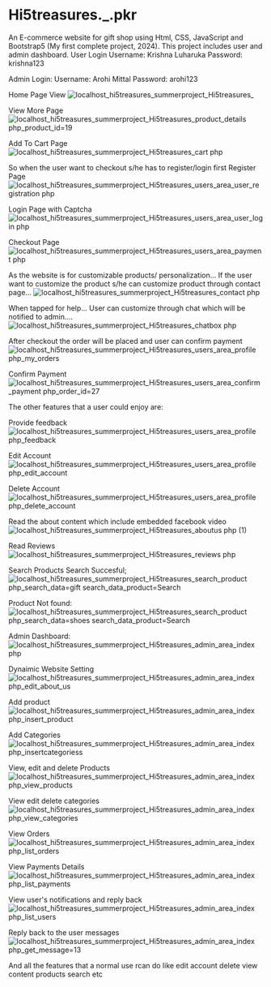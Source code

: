 # Hi5treasures._.pkr
An E-commerce website for gift shop using Html, CSS, JavaScript and Bootstrap5 (My first complete project, 2024). This project includes user and admin dashboard. 
User Login
Username: Krishna Luharuka
Password: krishna123


Admin Login:
Username: Arohi Mittal
Password: arohi123


Home Page View
![localhost_hi5treasures_summerproject_Hi5treasures_](https://github.com/user-attachments/assets/9eccf2f1-2ead-4cd2-901a-eae41c9517d8)

View More Page
![localhost_hi5treasures_summerproject_Hi5treasures_product_details php_product_id=19](https://github.com/user-attachments/assets/ef0c681e-47ea-4f43-8148-7d0154647503)

Add To Cart Page
![localhost_hi5treasures_summerproject_Hi5treasures_cart php](https://github.com/user-attachments/assets/b91d9619-a407-435c-99c9-0bf86384e40a)

So when the user want to checkout s/he has to register/login first
Register Page
![localhost_hi5treasures_summerproject_Hi5treasures_users_area_user_registration php](https://github.com/user-attachments/assets/f757d5b9-af44-49f8-8d50-2156ba5aeeb4)

Login Page with Captcha
![localhost_hi5treasures_summerproject_Hi5treasures_users_area_user_login php](https://github.com/user-attachments/assets/7cef037a-d41d-4e22-b091-9defbefd50e8)

Checkout Page
![localhost_hi5treasures_summerproject_Hi5treasures_users_area_payment php](https://github.com/user-attachments/assets/3ffcf35e-22c0-42fb-8c8d-65db110b7fed)


As the website is for customizable products/ personalization... If the user want to customize the product s/he can customize product through contact page...
![localhost_hi5treasures_summerproject_Hi5treasures_contact php](https://github.com/user-attachments/assets/456604b4-2503-4706-92f9-13a350612064)

When tapped for help... User can customize through chat which will be notified to admin....
![localhost_hi5treasures_summerproject_Hi5treasures_chatbox php](https://github.com/user-attachments/assets/8c1d98f7-df97-4f98-9358-9d28c826a219)

After checkout the order will be placed and user can confirm payment
![localhost_hi5treasures_summerproject_Hi5treasures_users_area_profile php_my_orders](https://github.com/user-attachments/assets/54efb792-d918-4756-bdfa-19cc32db8f95)

Confirm Payment
![localhost_hi5treasures_summerproject_Hi5treasures_users_area_confirm_payment php_order_id=27](https://github.com/user-attachments/assets/8ede31be-86b2-432c-a16c-d0bab89d5177)

 The other features that a user could enjoy are:

 Provide feedback
 ![localhost_hi5treasures_summerproject_Hi5treasures_users_area_profile php_feedback](https://github.com/user-attachments/assets/ea222f5b-8569-4046-b0b8-2fad4453d0a1)

 Edit Account
 ![localhost_hi5treasures_summerproject_Hi5treasures_users_area_profile php_edit_account](https://github.com/user-attachments/assets/e5b10557-caf7-4694-9d02-95074ea1e1f8)

 Delete Account
 ![localhost_hi5treasures_summerproject_Hi5treasures_users_area_profile php_delete_account](https://github.com/user-attachments/assets/8d94044a-a861-427d-81bd-b97ec44f2745)

Read the about content which include embedded facebook video
![localhost_hi5treasures_summerproject_Hi5treasures_aboutus php (1)](https://github.com/user-attachments/assets/81cc6b13-0b95-468f-a31f-3ff495cb7e6f)

Read Reviews
![localhost_hi5treasures_summerproject_Hi5treasures_reviews php](https://github.com/user-attachments/assets/3706a701-f623-485f-ac36-a62055a3a2b2)

Search Products
Search Succesful;
![localhost_hi5treasures_summerproject_Hi5treasures_search_product php_search_data=gift search_data_product=Search](https://github.com/user-attachments/assets/fd4d8d7a-d8af-4739-ac24-43fb789654a1)

Product Not found:
![localhost_hi5treasures_summerproject_Hi5treasures_search_product php_search_data=shoes search_data_product=Search](https://github.com/user-attachments/assets/7f5c5d79-02f4-4c6d-a924-6c6044686708)






Admin Dashboard:
![localhost_hi5treasures_summerproject_Hi5treasures_admin_area_index php](https://github.com/user-attachments/assets/aa525850-cafe-40cf-9a94-95d0be5b44dc)

Dynaimic Website Setting
![localhost_hi5treasures_summerproject_Hi5treasures_admin_area_index php_edit_about_us](https://github.com/user-attachments/assets/ea1c21c3-b780-4f33-82ff-164cb6c537e8)

Add product
![localhost_hi5treasures_summerproject_Hi5treasures_admin_area_index php_insert_product](https://github.com/user-attachments/assets/039b5deb-74ea-4031-a01d-2dc1372cc92d)

Add Categories
![localhost_hi5treasures_summerproject_Hi5treasures_admin_area_index php_insertcategoriess](https://github.com/user-attachments/assets/afca4ffe-f959-4cad-9276-d7273234798d)

View, edit and delete Products
![localhost_hi5treasures_summerproject_Hi5treasures_admin_area_index php_view_products](https://github.com/user-attachments/assets/4bc578f5-a8d3-4f07-8071-e3a8cef5b768)

View edit delete categories
![localhost_hi5treasures_summerproject_Hi5treasures_admin_area_index php_view_categories](https://github.com/user-attachments/assets/708ab92f-af79-417f-9e4a-a4e9471e4d4a)

View Orders
![localhost_hi5treasures_summerproject_Hi5treasures_admin_area_index php_list_orders](https://github.com/user-attachments/assets/81e0c65e-b590-47e8-afa6-3bf61019c212)

View Payments Details
![localhost_hi5treasures_summerproject_Hi5treasures_admin_area_index php_list_payments](https://github.com/user-attachments/assets/792ad810-dbda-4cce-96ae-05482900d5da)

View user's notifications and reply back
![localhost_hi5treasures_summerproject_Hi5treasures_admin_area_index php_list_users](https://github.com/user-attachments/assets/f74e2dbc-85a6-471c-a600-b5810775019c)

Reply back to the user messages
![localhost_hi5treasures_summerproject_Hi5treasures_admin_area_index php_get_message=13](https://github.com/user-attachments/assets/27806dfc-dc40-41ae-b714-5a4773eb5660)

And all the features that a normal use rcan do like edit account delete view content products search etc










 





